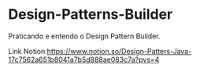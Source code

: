 # Design-Patterns-Builder
Praticando e entendo o Design Pattern Builder.

Link Notion:https://www.notion.so/Design-Patters-Java-17c7562a651b8041a7b5d888ae083c7a?pvs=4

